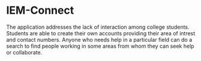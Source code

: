 # IEM-Connect
The application addresses the lack of interaction among college students. Students are able to create their own accounts providing their area of intrest and contact numbers. Anyone who needs help in a particular field can do a search to find people working in some areas from whom they can seek help or collaborate.
